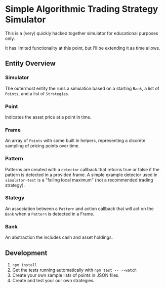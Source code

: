 # Simple Algorithmic Trading Strategy Simulator

This is a (very) quickly hacked together simulator for educational purposes only.

It has limited functionality at this point, but I'll be extending it as time allows.

## Entity Overview

### Simulator 
The outermost entity the runs a simulation based on a starting `Bank`, a list of `Points`, and a list of `Strategies`.

### Point
Indicates the asset price at a point in time.
 
### Frame
An array of `Points` with some built in helpers, representing a discrete sampling of pricing points over time.

### Pattern
Patterns are created with a `detector` callback that returns true or false if the pattern is detected in a provided frame. A simple example detector used in `simulator-test` is a "falling local maximum" (not a recommended trading strategy).

### Stategy
An association between a `Pattern` and action callback that will act on the `Bank` when a `Pattern` is detected in a Frame.

### Bank
An abstraction the includes cash and asset holdings.

## Development

1. `npm install`
2. Get the tests running automatically with 
```npm test -- --watch```
3. Create your own sample lists of points in JSON files.
4. Create and test your our own strategies.